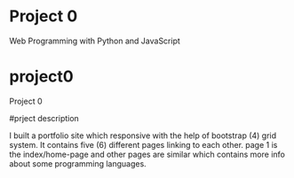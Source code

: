 # Project 0

Web Programming with Python and JavaScript
# project0
Project 0

#prject description

I built a portfolio site which responsive with the help of bootstrap (4) grid system.
It contains five (6) different pages linking to each other.
page 1 is the index/home-page and other pages are similar which contains more info about some programming languages.
